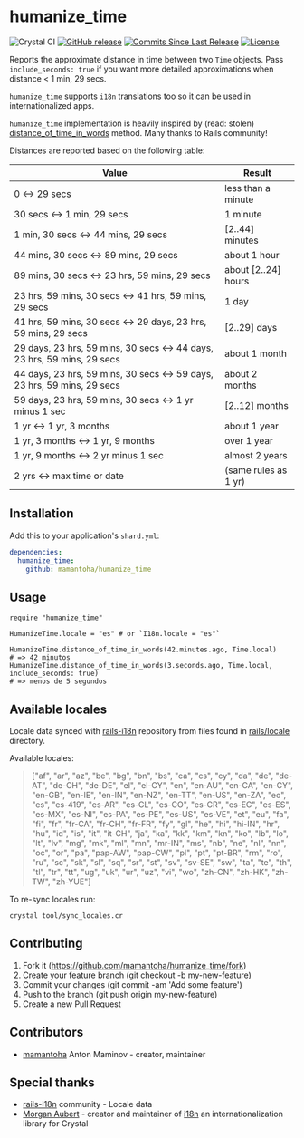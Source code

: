 # humanize_time

![Crystal CI](https://github.com/mamantoha/humanize_time/workflows/Crystal%20CI/badge.svg?branch=master)
[![GitHub release](https://img.shields.io/github/release/mamantoha/humanize_time.svg)](https://github.com/mamantoha/humanize_time/releases)
[![Commits Since Last Release](https://img.shields.io/github/commits-since/mamantoha/humanize_time/latest.svg)](https://github.com/mamantoha/humanize_time/pulse)
[![License](https://img.shields.io/github/license/mamantoha/humanize_time.svg)](https://github.com/mamantoha/humanize_time/blob/master/LICENSE)

Reports the approximate distance in time between two `Time` objects.
Pass `include_seconds: true` if you want more detailed approximations when distance < 1 min, 29 secs.

`humanize_time` supports `i18n` translations too so it can be used in internationalized apps.

`humanize_time` implementation is heavily inspired by (read: stolen) [distance_of_time_in_words](http://api.rubyonrails.org/classes/ActionView/Helpers/DateHelper.html#method-i-distance_of_time_in_words) method.
Many thanks to Rails community!

Distances are reported based on the following table:

| Value | Result |
| --- | --- |
| 0 <-> 29 secs                                                             | less than a minute   |
| 30 secs <-> 1 min, 29 secs                                                | 1 minute             |
| 1 min, 30 secs <-> 44 mins, 29 secs                                       | [2..44] minutes      |
| 44 mins, 30 secs <-> 89 mins, 29 secs                                     | about 1 hour         |
| 89 mins, 30 secs <-> 23 hrs, 59 mins, 29 secs                             | about [2..24] hours  |
| 23 hrs, 59 mins, 30 secs <-> 41 hrs, 59 mins, 29 secs                     | 1 day                |
| 41 hrs, 59 mins, 30 secs  <-> 29 days, 23 hrs, 59 mins, 29 secs           | [2..29] days         |
| 29 days, 23 hrs, 59 mins, 30 secs <-> 44 days, 23 hrs, 59 mins, 29 secs   | about 1 month        |
| 44 days, 23 hrs, 59 mins, 30 secs <-> 59 days, 23 hrs, 59 mins, 29 secs   | about 2 months       |
| 59 days, 23 hrs, 59 mins, 30 secs <-> 1 yr minus 1 sec                    | [2..12] months       |
| 1 yr <-> 1 yr, 3 months                                                   | about 1 year         |
| 1 yr, 3 months <-> 1 yr, 9 months                                         | over 1 year          |
| 1 yr, 9 months <-> 2 yr minus 1 sec                                       | almost 2 years       |
| 2 yrs <-> max time or date                                                | (same rules as 1 yr) |

## Installation

Add this to your application's `shard.yml`:

```yaml
dependencies:
  humanize_time:
    github: mamantoha/humanize_time
```

## Usage

```crystal
require "humanize_time"

HumanizeTime.locale = "es" # or `I18n.locale = "es"`

HumanizeTime.distance_of_time_in_words(42.minutes.ago, Time.local)
# => 42 minutos
HumanizeTime.distance_of_time_in_words(3.seconds.ago, Time.local, include_seconds: true)
# => menos de 5 segundos
```

## Available locales

Locale data synced with [rails-i18n](https://github.com/svenfuchs/rails-i18n) repository from files found in [rails/locale](http://github.com/svenfuchs/rails-i18n/tree/master/rails/locale/) directory.

Available locales:

> ["af", "ar", "az", "be", "bg", "bn", "bs", "ca", "cs", "cy", "da", "de", "de-AT", "de-CH", "de-DE", "el", "el-CY", "en", "en-AU", "en-CA", "en-CY", "en-GB", "en-IE", "en-IN", "en-NZ", "en-TT", "en-US", "en-ZA", "eo", "es", "es-419", "es-AR", "es-CL", "es-CO", "es-CR", "es-EC", "es-ES", "es-MX", "es-NI", "es-PA", "es-PE", "es-US", "es-VE", "et", "eu", "fa", "fi", "fr", "fr-CA", "fr-CH", "fr-FR", "fy", "gl", "he", "hi", "hi-IN", "hr", "hu", "id", "is", "it", "it-CH", "ja", "ka", "kk", "km", "kn", "ko", "lb", "lo", "lt", "lv", "mg", "mk", "ml", "mn", "mr-IN", "ms", "nb", "ne", "nl", "nn", "oc", "or", "pa", "pap-AW", "pap-CW", "pl", "pt", "pt-BR", "rm", "ro", "ru", "sc", "sk", "sl", "sq", "sr", "st", "sv", "sv-SE", "sw", "ta", "te", "th", "tl", "tr", "tt", "ug", "uk", "ur", "uz", "vi", "wo", "zh-CN", "zh-HK", "zh-TW", "zh-YUE"]

To re-sync locales run:

```console
crystal tool/sync_locales.cr
```

## Contributing

1. Fork it (<https://github.com/mamantoha/humanize_time/fork>)
2. Create your feature branch (git checkout -b my-new-feature)
3. Commit your changes (git commit -am 'Add some feature')
4. Push to the branch (git push origin my-new-feature)
5. Create a new Pull Request

## Contributors

- [mamantoha](https://github.com/mamantoha) Anton Maminov - creator, maintainer

## Special thanks

- [rails-i18n](https://github.com/svenfuchs/rails-i18n) community - Locale data
- [Morgan Aubert](https://github.com/ellmetha) - creator and maintainer of [i18n](https://github.com/crystal-i18n/i18n) an internationalization library for Crystal
